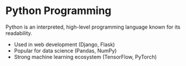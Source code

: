 
# Python Programming
Python is an interpreted, high-level programming language known for its readability.
- Used in web development (Django, Flask)
- Popular for data science (Pandas, NumPy)
- Strong machine learning ecosystem (TensorFlow, PyTorch)
